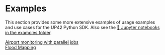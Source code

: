 # Examples

This section provides some more extensive examples of usage examples and use cases for 
the UP42 Python SDK. Also see the [:orange_book: Jupyter notebooks in the examples folder](https://github.com/up42/up42-py/tree/master/examples). 


[Airport monitoring with parallel jobs](https://up42.github.io/up42-py/examples/airports-parallel/)   
[Flood Mapping](https://up42.github.io/up42-py/examples/flood_mapping/)